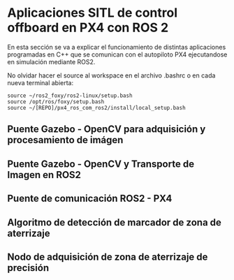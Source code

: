 # Aplicaciones SITL de control offboard en PX4 con ROS 2
En esta sección se va a explicar el funcionamiento de distintas aplicaciones programadas en C++ que se comunican con el autopiloto PX4 ejecutandose en simulación mediante ROS2.

No olvidar hacer el source al workspace en el archivo .bashrc o en cada nueva terminal abierta:
```
source ~/ros2_foxy/ros2-linux/setup.bash
source /opt/ros/foxy/setup.bash
source ~/[REPO]/px4_ros_com_ros2/install/local_setup.bash
```
## Puente Gazebo - OpenCV para adquisición y procesamiento de imágen
## Puente Gazebo - OpenCV y Transporte de Imagen en ROS2
## Puente de comunicación ROS2 - PX4
## Algoritmo de detección de marcador de zona de aterrizaje
## Nodo de adquisición de zona de aterrizaje de precisión

